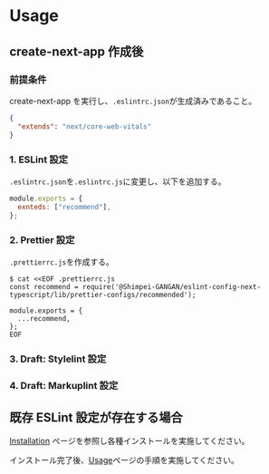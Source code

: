 <!-- docs/usage.md -->

# Usage

## create-next-app 作成後

### 前提条件

create-next-app を実行し、`.eslintrc.json`が生成済みであること。

```json
{
  "extends": "next/core-web-vitals"
}
```

### 1. ESLint 設定

`.eslintrc.json`を`.eslintrc.js`に変更し、以下を追加する。

```js
module.exports = {
  exnteds: ["recommend"],
};
```

### 2. Prettier 設定

`.prettierrc.js`を作成する。

```shell
$ cat <<EOF .prettierrc.js
const recommend = require('@Shimpei-GANGAN/eslint-config-next-typescript/lib/prettier-configs/recommended');

module.exports = {
  ...recommend,
};
EOF
```

### 3. Draft: Stylelint 設定

### 4. Draft: Markuplint 設定

## 既存 ESLint 設定が存在する場合

[Installation](./installation.md) ページを参照し各種インストールを実施してください。

インストール完了後、[Usage](./usage.md)ページの手順を実施してください。
